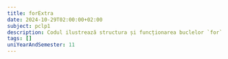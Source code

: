 ```yaml
---
title: forExtra
date: 2024-10-29T02:00:00+02:00
subject: pclp1
description: Codul ilustrează structura și funcționarea buclelor `for` pentru controlul repetitiv al fluxului, declararea variabilelor și afișarea formatată a datelor prin `printf` în C.
tags: []
uniYearAndSemester: 11
---
```


